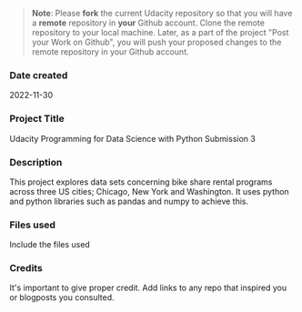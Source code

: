 >**Note**: Please **fork** the current Udacity repository so that you will have a **remote** repository in **your** Github account. Clone the remote repository to your local machine. Later, as a part of the project "Post your Work on Github", you will push your proposed changes to the remote repository in your Github account.

### Date created
2022-11-30

### Project Title
Udacity Programming for Data Science with Python Submission 3

### Description
This project explores data sets concerning bike share rental programs across three US cities; Chicago, New York and Washington. It uses python and python libraries such as pandas and numpy to achieve this. 

### Files used
Include the files used

### Credits
It's important to give proper credit. Add links to any repo that inspired you or blogposts you consulted.

